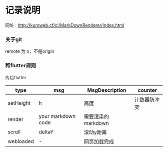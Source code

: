 # 记录说明
网址 : http://kuroweb.cf/ci/MarkDownRenderer/index.html
### 关于git
remote 为 o，不是origin
### 和flutter规则
传给flutter

| type | msg | MsgDescription | counter
| ----- | ------ | ------ | ----- |
|    setHeight   |     h   | 高度| 计数器防冲突
|    render   |     your markdown code   | 需要渲染的markdown |
|    scroll   |     deltaY   | 滚动y距离 |
|    webloaded   |     -   | 网页加载完成 |


